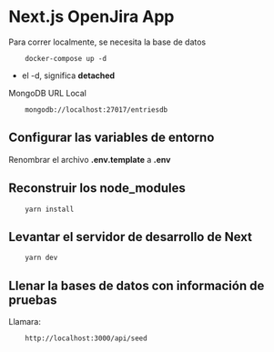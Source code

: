 # Next.js OpenJira App
Para correr localmente, se necesita la base de datos
```
    docker-compose up -d
```
* el -d, significa __detached__

MongoDB URL Local 
```
    mongodb://localhost:27017/entriesdb
```
## Configurar las variables de entorno
Renombrar el archivo __.env.template__ a __.env__

## Reconstruir los node_modules
```
    yarn install 
```
## Levantar el servidor de desarrollo de Next
```
    yarn dev
```


## Llenar la bases de datos con información de pruebas
Llamara:
```
    http://localhost:3000/api/seed
```

